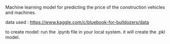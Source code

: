 Machine  learning model for predicting the price of the construction vehicles and machines. 

data used : https://www.kaggle.com/c/bluebook-for-bulldozers/data

to create model: run the .ipynb file in your local system. it will create the .pkl model.
